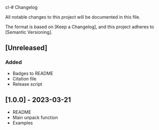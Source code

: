 cl-# Changelog

All notable changes to this project will be documented in this file.

The format is based on [Keep a Changelog],
and this project adheres to [Semantic Versioning].

## [Unreleased]

### Added

- Badges to README
- Citation file
- Release script

## [1.0.0] - 2023-03-21

- README
- Main unpack function
- Examples

